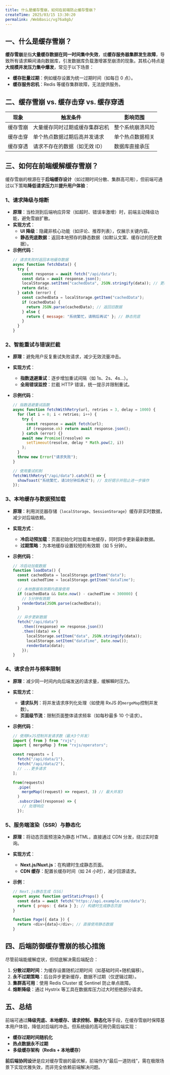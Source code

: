 ```yaml
---
title: 什么是缓存雪崩，如何在前端防止缓存雪崩？
createTime: 2025/03/15 13:30:20
permalink: /WebBasic/vg76a8gb/
---
```


## 一、什么是缓存雪崩？

**缓存雪崩**是指**大量缓存数据在同一时间集中失效**，或**缓存服务器集群发生故障**，导致所有请求瞬间涌向数据库，引发数据库负载激增甚至崩溃的现象。其核心特点是**大规模并发压力集中爆发**，常见于以下场景：

- **缓存批量过期**：例如缓存设置为统一过期时间（如每日 0 点）。
- **缓存服务宕机**：Redis 等缓存集群故障，无法提供服务。

## 二、缓存雪崩 vs. 缓存击穿 vs. 缓存穿透

| **现象** | **触发条件**                   | **影响范围**     |
| -------- | ------------------------------ | ---------------- |
| 缓存雪崩 | 大量缓存同时过期或缓存集群宕机 | 整个系统崩溃风险 |
| 缓存击穿 | 单个热点数据过期后高并发请求   | 单个热点数据相关 |
| 缓存穿透 | 请求不存在的数据（如无效 ID）  | 数据库直接承压   |

## 三、如何在前端缓解缓存雪崩？

缓存雪崩的根源在于**后端缓存设计**（如过期时间分散、集群高可用），但前端可通过以下策略**降低请求压力**并**提升用户体验**：

### 1、请求降级与熔断

- **原理**：当检测到后端响应异常（如超时、错误率激增）时，前端主动降级功能，避免雪崩扩散。
- **实现方式**：
  - **UI 降级**：隐藏非核心功能（如评论、推荐列表），仅展示关键内容。
  - **静态兜底数据**：返回本地预存的静态数据（如默认文案、缓存过的历史数据）。
- **示例代码**：
  ```javascript
  // 请求失败时返回本地缓存数据
  async function fetchData() {
    try {
      const response = await fetch("/api/data");
      const data = await response.json();
      localStorage.setItem("cachedData", JSON.stringify(data)); // 更新本地缓存
      return data;
    } catch (error) {
      const cachedData = localStorage.getItem("cachedData");
      if (cachedData) {
        return JSON.parse(cachedData); // 返回旧数据
      } else {
        return { message: "系统繁忙，请稍后再试" }; // 静态兜底
      }
    }
  }
  ```

### 2、智能重试与错误拦截

- **原理**：避免用户反复重试失败请求，减少无效流量冲击。
- **实现方式**：
  - **指数退避重试**：逐步增加重试间隔（如 1s、2s、4s…）。
  - **全局错误监控**：拦截 HTTP 错误，统一提示并限制重试。
- **示例代码**：

  ```javascript
  // 指数退避重试函数
  async function fetchWithRetry(url, retries = 3, delay = 1000) {
    for (let i = 0; i < retries; i++) {
      try {
        const response = await fetch(url);
        if (response.ok) return await response.json();
      } catch (error) {}
      await new Promise((resolve) =>
        setTimeout(resolve, delay * Math.pow(2, i))
      );
    }
    throw new Error("请求失败");
  }

  // 使用重试机制
  fetchWithRetry("/api/data").catch(() => {
    showToast("系统繁忙，请10分钟后再试"); // 友好提示并阻止进一步操作
  });
  ```

### 3、本地缓存与数据预加载

- **原理**：利用浏览器存储（`localStorage`、`SessionStorage`）缓存非实时数据，减少对后端依赖。
- **实现方式**：
  - **冷启动预加载**：页面初始化时加载本地缓存，同时异步更新最新数据。
  - **过期策略**：为本地缓存设置较短的有效期（如 5 分钟）。
- **示例代码**：

  ```javascript
  // 冷启动加载数据
  function loadData() {
    const cachedData = localStorage.getItem("data");
    const cachedTime = localStorage.getItem("dataTime");

    // 本地数据有效期内直接使用
    if (cachedData && Date.now() - cachedTime < 300000) {
      // 5分钟有效期
      renderData(JSON.parse(cachedData));
    }

    // 异步更新数据
    fetch("/api/data")
      .then((response) => response.json())
      .then((data) => {
        localStorage.setItem("data", JSON.stringify(data));
        localStorage.setItem("dataTime", Date.now());
        renderData(data);
      });
  }
  ```

### 4、请求合并与频率限制

- **原理**：减少同一时间内向后端发送的请求量，缓解瞬时压力。
- **实现方式**：
  - **请求队列**：将并发请求序列化处理（如使用 RxJS 的`mergeMap`控制并发数）。
  - **页面级节流**：限制页面整体请求频率（如每秒最多 10 个请求）。
- **示例代码**：

  ```javascript
  // 使用RxJS控制并发请求数（最大3个并发）
  import { from } from "rxjs";
  import { mergeMap } from "rxjs/operators";

  const requests = [
    fetch("/api/data/1"),
    fetch("/api/data/2"),
    // ...更多请求
  ];

  from(requests)
    .pipe(
      mergeMap((request) => request, 3) // 最大并发3
    )
    .subscribe((response) => {
      // 处理响应
    });
  ```

### 5、服务端渲染（SSR）与静态化

- **原理**：将动态页面预渲染为静态 HTML，直接通过 CDN 分发，绕过实时查询。
- **实现方式**：
  - **Next.js/Nuxt.js**：在构建时生成静态页面。
  - **CDN 缓存**：配置长缓存时间（如 24 小时），减少回源请求。
- **示例**：

  ```javascript
  // Next.js静态生成（SSG）
  export async function getStaticProps() {
    const data = await fetch("https://api.example.com/data");
    return { props: { data } }; // 构建时生成静态页面
  }

  function Page({ data }) {
    return <div>{data}</div>; // 直接使用静态数据
  }
  ```

## 四、后端防御缓存雪崩的核心措施

尽管前端能缓解症状，但彻底解决需后端配合：

1. **分散过期时间**：为缓存设置随机过期时间（如基础时间+随机偏移）。
2. **永不过期策略**：后台异步更新缓存，数据不过期（仅逻辑过期）。
3. **集群高可用**：使用 Redis Cluster 或 Sentinel 防止单点故障。
4. **熔断降级**：通过 Hystrix 等工具在数据库压力过大时拒绝部分请求。

## 五、总结

前端可通过**降级兜底、本地缓存、请求控制、静态化**等手段，在缓存雪崩时保障基本用户体验，降低对后端的冲击。但系统级的高可用仍需后端实现：

- **缓存过期时间随机化**
- **热点数据永不过期**
- **多级缓存架构（Redis + 本地缓存）**

**前后端协同设计**是应对缓存雪崩的最优解，前端作为“最后一道防线”，需在极限场景下实现优雅失效，而非完全依赖前端解决问题。

